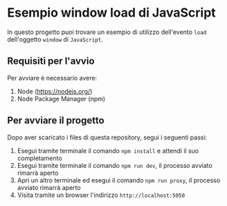 # Esempio window load di JavaScript

In questo progetto puoi trovare un esempio di utilizzo dell'evento
`load` dell'oggetto `window` di `JavaScript`.

## Requisiti per l'avvio

Per avviare è necessario avere:

1. Node (https://nodejs.org/)
2. Node Package Manager (npm)

## Per avviare il progetto

Dopo aver scaricato i files di questa repository, segui i seguenti passi:

1. Esegui tramite terminale il comando `npm install` e attendi il suo completamento
2. Esegui tramite terminale il comando `npm run dev`, il processo avviato rimarrà aperto
3. Apri un altro terminale ed esegui il comando `npm run proxy`, il processo avviato rimarrà aperto
4. Visita tramite un browser l'indirizzo `http://localhost:5050`

